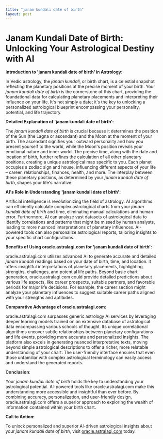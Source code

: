 ```yaml
---
title: "janam kundali date of birth"
layout: post
---
```


# Janam Kundali Date of Birth: Unlocking Your Astrological Destiny with AI

**Introduction to 'janam kundali date of birth' in Astrology:**

In Vedic astrology, the *janam kundali*, or birth chart, is a celestial snapshot reflecting the planetary positions at the precise moment of your birth.  Your *janam kundali date of birth* is the cornerstone of this chart, providing the foundational data for calculating planetary placements and interpreting their influence on your life.  It's not simply a date; it's the key to unlocking a personalized astrological blueprint encompassing your personality, potential, and life trajectory.

**Detailed Explanation of 'janam kundali date of birth':**

The *janam kundali date of birth* is crucial because it determines the position of the Sun (the Lagna or ascendant) and the Moon at the moment of your birth. The ascendant signifies your outward personality and how you present yourself to the world, while the Moon's position reveals your emotional nature and inner world.  The precise time, along with the date and location of birth, further refines the calculation of all other planetary positions, creating a unique astrological map specific to you.  Each planet occupies a zodiac sign and house, influencing different aspects of your life – career, relationships, finances, health, and more.  The interplay between these planetary positions, as determined by your *janam kundali date of birth*, shapes your life's narrative.

**AI's Role in Understanding 'janam kundali date of birth':**

Artificial intelligence is revolutionizing the field of astrology. AI algorithms can efficiently calculate complex astrological charts from your *janam kundali date of birth* and time, eliminating manual calculations and human error. Furthermore, AI can analyze vast datasets of astrological data to identify correlations and patterns that might be missed by human analysts, leading to more nuanced interpretations of planetary influences.  AI-powered tools can also personalize astrological reports, tailoring insights to your specific chart configurations.


**Benefits of Using oracle.astralagi.com for 'janam kundali date of birth':**

oracle.astralagi.com utilizes advanced AI to generate accurate and detailed *janam kundali* readings based on your date of birth, time, and location.  It offers insightful interpretations of planetary placements, highlighting strengths, challenges, and potential life paths.  Beyond basic chart generation, oracle.astralagi.com could provide detailed predictions about various life aspects, like career prospects, suitable partners, and favorable periods for major life decisions.  For example, the career section might analyze your planetary influences to suggest suitable career paths aligned with your strengths and aptitudes.

**Comparative Advantage of oracle.astralagi.com:**

oracle.astralagi.com surpasses generic astrology AI services by leveraging deeper learning models trained on an extensive database of astrological data encompassing various schools of thought.  Its unique correlational algorithms uncover subtle relationships between planetary configurations and life events, providing more accurate and personalized insights.  The platform also excels in generating nuanced interpretative texts, moving beyond simple astrological descriptions to offer a richer, more relatable understanding of your chart. The user-friendly interface ensures that even those unfamiliar with complex astrological terminology can easily access and understand the generated reports.

**Conclusion:**

Your *janam kundali date of birth* holds the key to understanding your astrological potential. AI-powered tools like oracle.astralagi.com make this understanding more accessible and insightful than ever before.  By combining accuracy, personalization, and user-friendly design, oracle.astralagi.com offers a superior approach to exploring the wealth of information contained within your birth chart.

**Call to Action:**

To unlock personalized and superior AI-driven astrological insights about your *janam kundali date of birth*, visit [oracle.astralagi.com](https://oracle.astralagi.com) today.